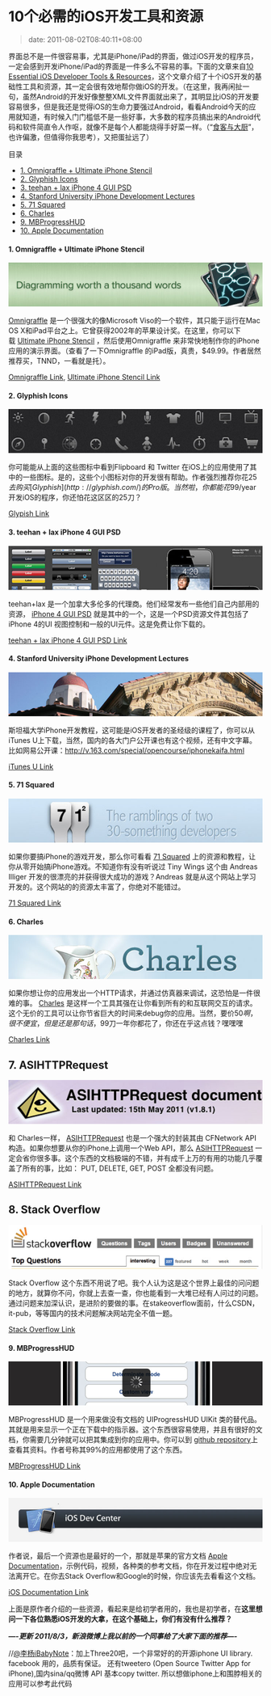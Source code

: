 # 10个必需的iOS开发工具和资源
>date: 2011-08-02T08:40:11+08:00


界面总不是一件很容易事，尤其是iPhone/iPad的界面，做过iOS开发的程序员，一定会感到开发iPhone/iPad的界面是一件多么不容易的事。下面的文章来自[10 Essential iOS Developer Tools & Resources](http://alexefish.com/post/15967480885/10-essential-ios-developer-tools-resources)，这个文章介绍了十个iOS开发的基础性工具和资源，其一定会很有效地帮你做iOS的开发。（在这里，我再闲扯一句，虽然Android的开发好像整整XML文件界面就出来了，其明显比iOS的开发要容易很多，但是我还是觉得iOS的生命力要强过Android，看看Android今天的应用就知道，有时候入门门槛低不是一些好事，大多数的程序员搞出来的Android代码和软件简直令人作呕，就像不是每个人都能烧得手好菜一样。（“[食客与大厨](/2011/%E9%A3%9F%E5%AE%A2%E8%BF%98%E6%98%AF%E5%A4%A7%E5%8E%A8.md "食客还是大厨")”，也许偏激，但值得你我思考），又把蛋扯远了）




目录



* [1. Omnigraffle + Ultimate iPhone Stencil](#1_Omnigraffle_Ultimate_iPhone_Stencil "1. Omnigraffle + Ultimate iPhone Stencil")
* [2. Glyphish Icons](#2_Glyphish_Icons "2. Glyphish Icons")
* [3. teehan + lax iPhone 4 GUI PSD](#3_teehan_lax_iPhone_4_GUI_PSD "3. teehan + lax iPhone 4 GUI PSD")
* [4. Stanford University iPhone Development Lectures](#4_Stanford_University_iPhone_Development_Lectures "4. Stanford University iPhone Development Lectures")
* [5. 71 Squared](#5_71_Squared "5. 71 Squared")
* [6. Charles](#6_Charles "6. Charles")
* [9. MBProgressHUD](#9_MBProgressHUD "9. MBProgressHUD")
* [10. Apple Documentation](#10_Apple_Documentation "10. Apple Documentation")

#### 1. Omnigraffle + Ultimate iPhone Stencil


[![](/assets/images/coolshell.cn/wp-content/uploads/2011/08/omni.jpeg "omni")](/assets/images/coolshell.cn/wp-content/uploads/2011/08/omni.jpeg)


[Omnigraffle](http://www.omnigroup.com/products/omnigraffle/) 是一个很强大的像Microsoft Viso的一个软件，其只能于运行在Mac OS X和iPad平台之上。它曾获得2002年的苹果设计奖。在这里，你可以下载 [Ultimate iPhone Stencil](http://graffletopia.com/stencils/413) ，然后使用Omnigraffle 来非常快地制作你的iPhone应用的演示界面。（查看了一下Omnigraffle 的iPad版，真贵，$49.99。作者居然推荐买，TNND，一看就是托）。


[Omnigraffle Link](http://www.omnigroup.com/products/omnigraffle/), [Ultimate iPhone Stencil Link](http://graffletopia.com/stencils/413)



#### 2. Glyphish Icons


[![](/assets/images/coolshell.cn/wp-content/uploads/2011/08/glphy.jpeg "glphy")](/assets/images/coolshell.cn/wp-content/uploads/2011/08/glphy.jpeg)


你可能能从上面的这些图标中看到Flipboard 和 Twitter 在iOS上的应用使用了其中的一些图标。是的，这些个小图标对你的开发很有帮助。作者强烈推荐你花$25去购买 [Glyphish](http://glyphish.com/) 的Pro版。当然啦，你都能花$99/year开发iOS的程序，你还怕花这区区的25刀？


[Glypish Link](http://glyphish.com/)


#### 3. teehan + lax iPhone 4 GUI PSD


[![](/assets/images/coolshell.cn/wp-content/uploads/2011/08/teehan.jpeg "teehan")](/assets/images/coolshell.cn/wp-content/uploads/2011/08/teehan.jpeg)


teehan+lax 是一个加拿大多伦多的代理商。他们经常发布一些他们自己内部用的资源， [iPhone 4 GUI PSD](http://www.teehanlax.com/downloads/iphone-4-guid-psd-retina-display/) 就是其中的一个，这是一个PSD资源文件其包括了iPhone 4的UI 视图控制和一般的UI元件。这是免费让你下载的。


[teehan + lax iPhone 4 GUI PSD Link](http://www.teehanlax.com/blog/iphone-4-gui-psd-retina-display/)


#### 4. Stanford University iPhone Development Lectures


[![](/assets/images/coolshell.cn/wp-content/uploads/2011/08/stanford.jpeg "stanford")](/assets/images/coolshell.cn/wp-content/uploads/2011/08/stanford.jpeg)


斯坦福大学iPhone开发教程，这可能是iOS开发者的圣经级的课程了，你可以从 iTunes U上下载，当然，国内的各大门户公开课也有这个视频，还有中文字幕。比如网易公开课：<http://v.163.com/special/opencourse/iphonekaifa.html>


[iTunes U Link](http://itunes.apple.com/WebObjects/MZStore.woa/wa/viewPodcast?id=384233225)


#### 5. 71 Squared


[![](/assets/images/coolshell.cn/wp-content/uploads/2011/08/71sq.jpeg "71sq")](/assets/images/coolshell.cn/wp-content/uploads/2011/08/71sq.jpeg)


如果你要搞iPhone的游戏开发，那么你可看看 [71 Squared](http://www.71squared.com/iphone-tutorials/) 上的资源和教程，让你从零开始搞iPhone游戏。不知道你有没有听说过 Tiny Wings 这个由 Andreas Illiger 开发的很漂亮的并获得很大成功的游戏？Andreas 就是从这个网站上学习开发的。这个网站的的资源太丰富了，你绝对不能错过。


[71 Squared Link](http://www.71squared.com/iphone-tutorials/)


#### 6. Charles


[![](/assets/images/coolshell.cn/wp-content/uploads/2011/08/charles.jpeg "charles")](/assets/images/coolshell.cn/wp-content/uploads/2011/08/charles.jpeg)


如果你想让你的应用发出一个HTTP请求，并通过仿真器来调试，这恐怕是一件很难的事。 [Charles](http://www.charlesproxy.com/) 是这样一个工具其强在让你看到所有的和互联网交互的请求。这个无价的工具可以让你节省巨大的时间来debug你的应用。当然，要价$50啊，很不便宜，但是还是那句话，$99刀一年你都花了，你还在乎这点钱？嘿嘿嘿


[Charles Link](http://www.charlesproxy.com/)


## 7. ASIHTTPRequest


[![](/assets/images/coolshell.cn/wp-content/uploads/2011/08/asihttp.jpeg "asihttp")](/assets/images/coolshell.cn/wp-content/uploads/2011/08/asihttp.jpeg)


和 Charles一样， [ASIHTTPRequest](http://allseeing-i.com/ASIHTTPRequest/) 也是一个强大的封装其由 CFNetwork API构造。如果你想要从你的iPhone上调用一个Web API，那么 [ASIHTTPRequest](http://allseeing-i.com/ASIHTTPRequest/) 一定会省你很多事。这个东西的文档极端的不错，并有成千上万的有用的功能几乎覆盖了所有的事，比如： PUT, DELETE, GET, POST 全都没有问题。


[ASIHTTPRequest Link](http://allseeing-i.com/ASIHTTPRequest/)


## 8. Stack Overflow


[![](/assets/images/coolshell.cn/wp-content/uploads/2011/08/stackoverflow2.jpeg "stackoverflow2")](/assets/images/coolshell.cn/wp-content/uploads/2011/08/stackoverflow2.jpeg)


Stack Overflow 这个东西不用说了吧。我个人认为这是这个世界上最佳的问问题的地方，就算你不问，你就上去查一查，你也能看到一大堆已经有人问过的问题。通过问题来加深认识，是进阶的要做的事。在stakeoverflow面前，什么CSDN，it-pub，等等国内的技术问题解决网站完全不值一题。


[Stack Overflow Link](http://stackoverflow.com/)


#### 9. MBProgressHUD


[![](/assets/images/coolshell.cn/wp-content/uploads/2011/08/mbprogress.jpeg "mbprogress")](/assets/images/coolshell.cn/wp-content/uploads/2011/08/mbprogress.jpeg)


MBProgressHUD 是一个用来做没有文档的 UIProgressHUD UIKit 类的替代品。其就是用来显示一个正在下载中的指示器。这个东西很容易使用，并且有很好的文档，你需要几分钟就可以把其集成到你的应用中。你可以到 [github repository](https://github.com/jdg/MBProgressHUD)上查看其资料。作者号称其99%的应用都使用了这个东西。


[MBProgressHUD Link](https://github.com/jdg/MBProgressHUD)


#### 10. Apple Documentation


[![](/assets/images/coolshell.cn/wp-content/uploads/2011/08/iosdev.jpeg "iosdev")](/assets/images/coolshell.cn/wp-content/uploads/2011/08/iosdev.jpeg)


作者说，最后一个资源也是最好的一个，那就是苹果的官方文档 [Apple Documentation](http://developer.apple.com/devcenter/ios/index.action)，示例代码，视频，各种类的参考文档，你在开发过程中绝对无法离开它。在你去Stack Overflow和Google的时候，你应该先去看看这个文档。


[iOS Documentation Link](http://developer.apple.com/devcenter/ios/index.action)


上面是原作者介绍的一些资源，看起来是给初学者用的，我也是初学者，在**这里想问一下各位熟悉iOS开发的大拿，在这个基础上，你们有没有什么推荐？**


***—-更新 2011/8/3，新浪微博上我以前的一个同事给了大家下面的推荐—-***


//[@李杨iBabyNote](http://weibo.com/n/%E6%9D%8E%E6%9D%A8iBabyNote)：加上Three20吧，一个非常好的的开源iphone UI library. facebook 用的，品质有保证。 还有tweetero (Open Source Twitter App for iPhone),国内sina/qq微博 API 基本copy twitter. 所以想做iphone上和围脖相关的应用可以参考此代码


